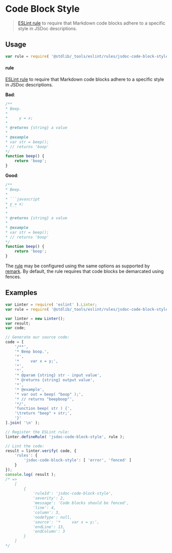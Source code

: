 <!--

@license Apache-2.0

Copyright (c) 2018 The Stdlib Authors.

Licensed under the Apache License, Version 2.0 (the "License");
you may not use this file except in compliance with the License.
You may obtain a copy of the License at

   http://www.apache.org/licenses/LICENSE-2.0

Unless required by applicable law or agreed to in writing, software
distributed under the License is distributed on an "AS IS" BASIS,
WITHOUT WARRANTIES OR CONDITIONS OF ANY KIND, either express or implied.
See the License for the specific language governing permissions and
limitations under the License.

-->

# Code Block Style

> [ESLint rule][eslint-rules] to require that Markdown code blocks adhere to a specific style in JSDoc descriptions.

<section class="intro">

</section>

<!-- /.intro -->

<section class="usage">

## Usage

```javascript
var rule = require( '@stdlib/_tools/eslint/rules/jsdoc-code-block-style' );
```

#### rule

[ESLint rule][eslint-rules] to require that Markdown code blocks adhere to a specific style in JSDoc descriptions.

**Bad**:

<!-- eslint-disable stdlib/jsdoc-code-block-style, stdlib/jsdoc-markdown-remark -->

```javascript
/**
* Beep.
*
*     y = x;
*
* @returns {string} a value
*
* @example
* var str = beep();
* // returns 'boop'
*/
function beep() {
    return 'boop';
}
```

**Good**:

````javascript
/**
* Beep.
*
* ```javascript
* y = x;
* ```
*
* @returns {string} a value
*
* @example
* var str = beep();
* // returns 'boop'
*/
function beep() {
    return 'boop';
}
````

The [rule][eslint-rules] may be configured using the same options as supported by [remark][remark-lint-code-block-style]. By default, the rule requires that code blocks be demarcated using fences.

</section>

<!-- /.usage -->

<section class="examples">

## Examples

<!-- eslint no-undef: "error" -->

```javascript
var Linter = require( 'eslint' ).Linter;
var rule = require( '@stdlib/_tools/eslint/rules/jsdoc-code-block-style' );

var linter = new Linter();
var result;
var code;

// Generate our source code:
code = [
    '/**',
    '* Beep boop.',
    '*',
    '*     var x = y;',
    '*',
    '*',
    '* @param {string} str - input value',
    '* @returns {string} output value',
    '*',
    '* @example',
    '* var out = beep( "boop" );',
    '* // returns "beepboop"',
    '*/',
    'function beep( str ) {',
    '\treturn "beep" + str;',
    '}'
].join( '\n' );

// Register the ESLint rule:
linter.defineRule( 'jsdoc-code-block-style', rule );

// Lint the code:
result = linter.verify( code, {
    'rules': {
        'jsdoc-code-block-style': [ 'error', 'fenced' ]
    }
});
console.log( result );
/* =>
    [
        {
            'ruleId': 'jsdoc-code-block-style',
            'severity': 2,
            'message': 'Code blocks should be fenced',
            'line': 4,
            'column': 3,
            'nodeType': null,
            'source': '*     var x = y;',
            'endLine': 13,
            'endColumn': 3
        }
    ]
*/
```

</section>

<!-- /.examples -->

<section class="links">

[eslint-rules]: https://eslint.org/docs/developer-guide/working-with-rules

[remark-lint-code-block-style]: https://github.com/remarkjs/remark-lint/tree/19150d94f89f7a0d94d083417890236d11839641/packages/remark-lint-code-block-style

</section>

<!-- /.links -->
